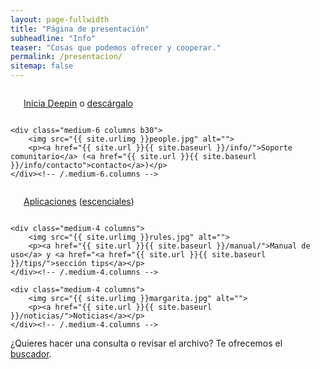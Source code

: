 ```yaml
---
layout: page-fullwidth
title: "Página de presentación"
subheadline: "Info"
teaser: "Cosas que podemos ofrecer y cooperar."
permalink: /presentacion/
sitemap: false
---
```

<!--more-->

<div class="row t60">
    <div class="medium-6 columns b30">
        <img src="{{ site.urlimg }}landscape.jpg" alt="">
        <p><a href="{{ site.url }}{{ site.baseurl }}/so">Inicia Deepin</a> o <a href="{{ site.url }}{{ site.baseurl }}/download">descárgalo</a></p>
    </div><!-- /.medium-6.columns -->

    <div class="medium-6 columns b30">
        <img src="{{ site.urlimg }}people.jpg" alt="">
        <p><a href="{{ site.url }}{{ site.baseurl }}/info/">Soporte comunitario</a> (<a href="{{ site.url }}{{ site.baseurl }}/info/contacto">contacto</a>)</p>
    </div><!-- /.medium-6.columns -->
</div><!-- /.row -->


<div class="row t30">
    <div class="medium-4 columns">
        <img src="{{ site.urlimg }}apps.jpg" alt="">
        <p><a href="{{ site.url }}{{ site.baseurl }}/apps/">Aplicaciones</a> (<a href="{{ site.url }}{{ site.baseurl }}/escenciales/">escenciales</a>)</p>
    </div><!-- /.medium-4.columns -->

    <div class="medium-4 columns">
        <img src="{{ site.urlimg }}rules.jpg" alt="">
        <p><a href="{{ site.url }}{{ site.baseurl }}/manual/">Manual de uso</a> y <a href="<a href="{{ site.url }}{{ site.baseurl }}/tips/">sección tips</a></p>
    </div><!-- /.medium-4.columns -->

    <div class="medium-4 columns">
        <img src="{{ site.urlimg }}margarita.jpg" alt="">
        <p><a href="{{ site.url }}{{ site.baseurl }}/noticias/">Noticias</a></p>
    </div><!-- /.medium-4.columns -->

</div><!-- /.row -->
¿Quieres hacer una consulta o revisar el archivo? Te ofrecemos el <a href="<a href="{{ site.url }}{{ site.baseurl }}/search/">buscador</a>.
